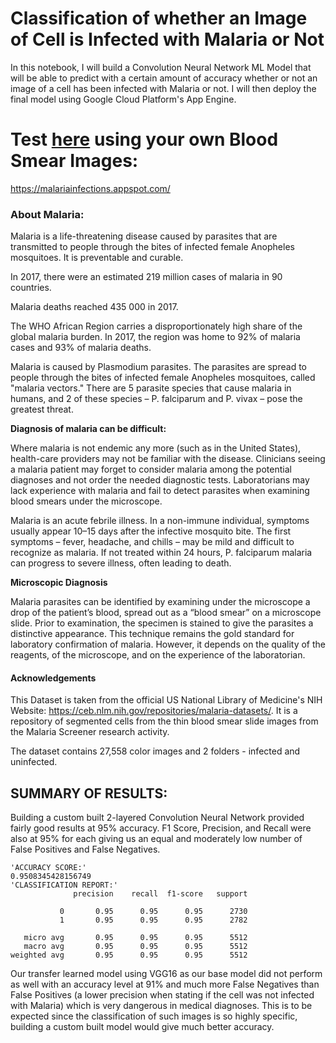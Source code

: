 # Classification of whether an Image of Cell is Infected with Malaria or Not


In this notebook, I will build a Convolution Neural Network ML Model that will be able to predict with a certain amount of accuracy whether or not an image of a cell has been infected with Malaria or not. I will then deploy the final model using Google Cloud Platform's App Engine.


# Test [here](https://malariainfections.appspot.com/) using your own Blood Smear Images:

https://malariainfections.appspot.com/


### About Malaria:

Malaria is a life-threatening disease caused by parasites that are transmitted to people through the bites of infected female Anopheles mosquitoes. It is preventable and curable.

In 2017, there were an estimated 219 million cases of malaria in 90 countries.

Malaria deaths reached 435 000 in 2017.

The WHO African Region carries a disproportionately high share of the global malaria burden. In 2017, the region was home to 92% of malaria cases and 93% of malaria deaths.

Malaria is caused by Plasmodium parasites. The parasites are spread to people through the bites of infected female Anopheles mosquitoes, called "malaria vectors." There are 5 parasite species that cause malaria in humans, and 2 of these species – P. falciparum and P. vivax – pose the greatest threat.

**Diagnosis of malaria can be difficult:**

Where malaria is not endemic any more (such as in the United States), health-care providers may not be familiar with the disease. Clinicians seeing a malaria patient may forget to consider malaria among the potential diagnoses and not order the needed diagnostic tests. Laboratorians may lack experience with malaria and fail to detect parasites when examining blood smears under the microscope.

Malaria is an acute febrile illness. In a non-immune individual, symptoms usually appear 10–15 days after the infective mosquito bite. The first symptoms – fever, headache, and chills – may be mild and difficult to recognize as malaria. If not treated within 24 hours, P. falciparum malaria can progress to severe illness, often leading to death.

**Microscopic Diagnosis**

Malaria parasites can be identified by examining under the microscope a drop of the patient’s blood, spread out as a “blood smear” on a microscope slide. Prior to examination, the specimen is stained to give the parasites a distinctive appearance. This technique remains the gold standard for laboratory confirmation of malaria. However, it depends on the quality of the reagents, of the microscope, and on the experience of the laboratorian.


#### Acknowledgements

This Dataset is taken from the official US National Library of Medicine's NIH Website: https://ceb.nlm.nih.gov/repositories/malaria-datasets/. It is a repository of segmented cells from the thin blood smear slide images from the Malaria Screener research activity.

The dataset contains 27,558 color images and 2 folders - infected and uninfected.



## SUMMARY OF RESULTS:

Building a custom built 2-layered Convolution Neural Network provided fairly good results at 95% accuracy. F1 Score, Precision, and Recall were also at 95% for each giving us an equal and moderately low number of False Positives and False Negatives.

```
'ACCURACY SCORE:'
0.9508345428156749
'CLASSIFICATION REPORT:'
              precision    recall  f1-score   support

           0       0.95      0.95      0.95      2730
           1       0.95      0.95      0.95      2782

   micro avg       0.95      0.95      0.95      5512
   macro avg       0.95      0.95      0.95      5512
weighted avg       0.95      0.95      0.95      5512
```

Our transfer learned model using VGG16 as our base model did not perform as well with an accuracy level at 91% and much more False Negatives than False Positives (a lower precision when stating if the cell was not infected with Malaria) which is very dangerous in medical diagnoses. This is to be expected since the classification of such images is so highly specific, building a custom built model would give much better accuracy.
